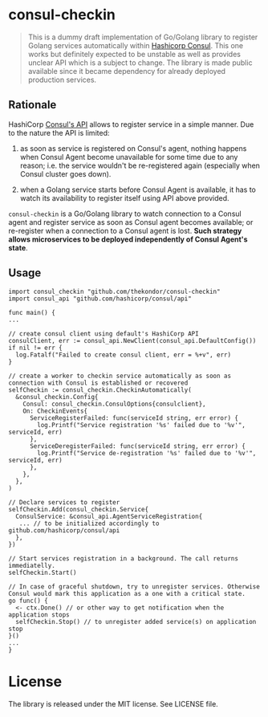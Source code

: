 # consul-checkin

> This is a dummy draft implementation of Go/Golang library to register Golang services automatically within [Hashicorp Consul](https://www.consul.io/). This one works but definitely expected to be unstable as well as provides unclear API which is a subject to change. The library is made public available since it became dependency for already deployed production services.

## Rationale

HashiCorp [Consul's API](https://godoc.org/github.com/hashicorp/consul/api) allows to register service in a simple manner. Due to the nature the API is limited:

1. as soon as service is registered on Consul's agent, nothing happens when Consul Agent become unavailable for some time due to any reason; i.e. the service wouldn't be re-registered again (especially when Consul cluster goes down).

2. when a Golang service starts before Consul Agent is available, it has to watch its availability to register itself using API above provided.

`consul-checkin` is a Go/Golang library to watch connection to a Consul agent and register service as soon as Consul agent becomes available; or re-register when a connection to a Consul agent is lost. **Such strategy allows microservices to be deployed independently of Consul Agent's state**.

## Usage

```golang
import consul_checkin "github.com/thekondor/consul-checkin"
import consul_api "github.com/hashicorp/consul/api"

func main() {
...

// create consul client using default's HashiCorp API
consulClient, err := consul_api.NewClient(consul_api.DefaultConfig())
if nil != err {
  log.Fatalf("Failed to create consul client, err = %+v", err)
}

// create a worker to checkin service automatically as soon as connection with Consul is established or recovered 
selfCheckin := consul_checkin.CheckinAutomatically(
  &consul_checkin.Config{
    Consul: consul_checkin.ConsulOptions{consulclient},
    On: CheckinEvents{
      ServiceRegisterFailed: func(serviceId string, err error) {
        log.Printf("Service registration '%s' failed due to '%v'", serviceId, err)
      },
      ServiceDeregisterFailed: func(serviceId string, err error) {
        log.Printf("Service de-registration '%s' failed due to '%v'", serviceId, err)
      },
    },
  },
)

// Declare services to register
selfCheckin.Add(consul_checkin.Service{
  ConsulService: &consul_api.AgentServiceRegistration{
   ... // to be initialized accordingly to github.com/hashicorp/consul/api
  },
})

// Start services registration in a background. The call returns immediatelly.
selfCheckin.Start()

// In case of graceful shutdown, try to unregister services. Otherwise Consul would mark this application as a one with a critical state.
go func() {
  <- ctx.Done() // or other way to get notification when the application stops
  selfCheckin.Stop() // to unregister added service(s) on application stop
}()
...
}
```

# License

The library is released under the MIT license. See LICENSE file.
